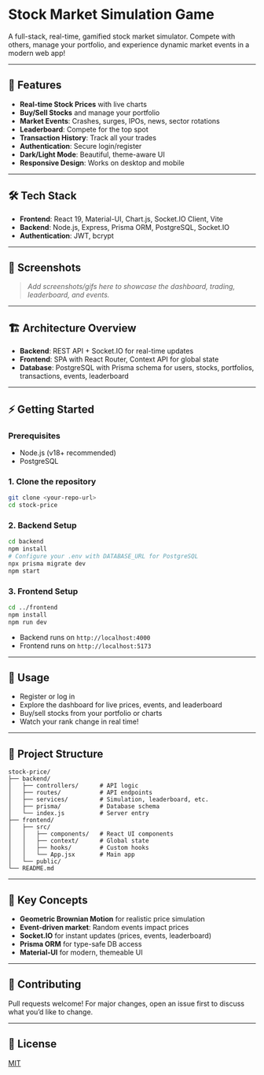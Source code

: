 # Stock Market Simulation Game

A full-stack, real-time, gamified stock market simulator. Compete with others, manage your portfolio, and experience dynamic market events in a modern web app!

---

## 🚀 Features
- **Real-time Stock Prices** with live charts
- **Buy/Sell Stocks** and manage your portfolio
- **Market Events**: Crashes, surges, IPOs, news, sector rotations
- **Leaderboard**: Compete for the top spot
- **Transaction History**: Track all your trades
- **Authentication**: Secure login/register
- **Dark/Light Mode**: Beautiful, theme-aware UI
- **Responsive Design**: Works on desktop and mobile

---

## 🛠️ Tech Stack
- **Frontend**: React 19, Material-UI, Chart.js, Socket.IO Client, Vite
- **Backend**: Node.js, Express, Prisma ORM, PostgreSQL, Socket.IO
- **Authentication**: JWT, bcrypt

---

## 📸 Screenshots
> _Add screenshots/gifs here to showcase the dashboard, trading, leaderboard, and events._

---

## 🏗️ Architecture Overview
- **Backend**: REST API + Socket.IO for real-time updates
- **Frontend**: SPA with React Router, Context API for global state
- **Database**: PostgreSQL with Prisma schema for users, stocks, portfolios, transactions, events, leaderboard

---

## ⚡ Getting Started

### Prerequisites
- Node.js (v18+ recommended)
- PostgreSQL

### 1. Clone the repository
```bash
git clone <your-repo-url>
cd stock-price
```

### 2. Backend Setup
```bash
cd backend
npm install
# Configure your .env with DATABASE_URL for PostgreSQL
npx prisma migrate dev
npm start
```

### 3. Frontend Setup
```bash
cd ../frontend
npm install
npm run dev
```

- Backend runs on `http://localhost:4000`
- Frontend runs on `http://localhost:5173`

---

## 🧭 Usage
- Register or log in
- Explore the dashboard for live prices, events, and leaderboard
- Buy/sell stocks from your portfolio or charts
- Watch your rank change in real time!

---

## 📂 Project Structure
```
stock-price/
├── backend/
│   ├── controllers/      # API logic
│   ├── routes/           # API endpoints
│   ├── services/         # Simulation, leaderboard, etc.
│   ├── prisma/           # Database schema
│   └── index.js          # Server entry
├── frontend/
│   ├── src/
│   │   ├── components/   # React UI components
│   │   ├── context/      # Global state
│   │   ├── hooks/        # Custom hooks
│   │   └── App.jsx       # Main app
│   └── public/
└── README.md
```

---

## 🧠 Key Concepts
- **Geometric Brownian Motion** for realistic price simulation
- **Event-driven market**: Random events impact prices
- **Socket.IO** for instant updates (prices, events, leaderboard)
- **Prisma ORM** for type-safe DB access
- **Material-UI** for modern, themeable UI

---

## 🤝 Contributing
Pull requests welcome! For major changes, open an issue first to discuss what you’d like to change.

---

## 📄 License
[MIT](LICENSE)
